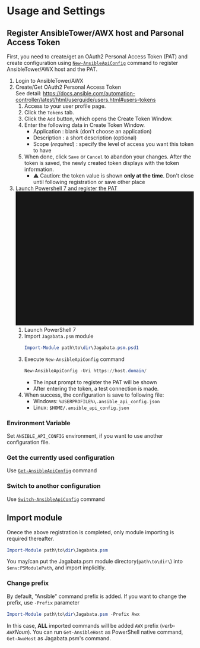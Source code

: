 # Usage and Settings

## Register AnsibleTower/AWX host and Parsonal Access Token

First, you need to create/get an OAuth2 Personal Access Token (PAT) and
create configuration using [`New-AnsibleApiConfig`](./cmdlets/New-AnsibleApiConfig.md) command to register AnsibleTower/AWX host and the PAT.


 1. Login to AnsibleTower/AWX
 2. Create/Get OAuth2 Personal Access Token  
    See detail: https://docs.ansible.com/automation-controller/latest/html/userguide/users.html#users-tokens
    1. Access to your user profile page.
    2. Click the `Tokens` tab.
    3. Click the `Add` button, which opens the Create Token Window.
    4. Enter the following data in Create Token Window.
        - Application        : blank (don't choose an application)
        - Description        : a short description (optional)
        - Scope (*required*) : specify the level of access you want this token to have
    5. When done, click `Save` or `Cancel` to abandon your changes.
       After the token is saved, the newly created token displays with the token information.
       - ⚠️ Caution: the token value is shown **only at the time**. Don't close until following registration or save other place
 3. Launch Powershell 7 and register the PAT  
    ![demo](../demo/demo_0_CreateConfig.gif)
    1. Launch PowerShell 7
    2. Import `Jagabata.psm` module
       ```powershell
       Import-Module path\to\dir\Jagabata.psm.psd1
       ```
    3. Execute `New-AnsibleApiConfig` command
       ```powershell
       New-AnsibleApiConfig -Uri https://host.domain/
       ```
       - The input prompt to register the PAT will be shown
       - After entering the token, a test connection is made.
    4. When success, the configuration is save to following file:
        - Windows: `%USERPROFILE%\.ansible_api_config.json`
        - Linux: `$HOME/.ansible_api_config.json`


### Environment Variable

Set `ANSIBLE_API_CONFIG` environment, if you want to use another configuration file.

### Get the currently used configuration

Use [`Get-AnsibleApiConfig`](./cmdlets/Get-AnsibleApiConfig.md) command

### Switch to anothor configuration

Use [`Switch-AnsibleApiConfig`](./cmdlets/Switch-AnsibleApiConfig.md) command


## Import module

Onece the above registration is completed, only module importing is required thereafter.

```powershell
Import-Module path\to\dir\Jagabata.psm
```

You may/can put the Jagabata.psm module directory(`path\to\dir\`) into `$env:PSModulePath`,
and import implicitly.

### Change prefix

By default, "Ansible" command prefix is added.
If you want to change the prefix, use `-Prefix` parameter

```powershell
Import-Module path\to\dir\Jagabata.psm -Prefix Awx
```
In this case, **ALL** imported commands will be added `AWX` prefix (_verb-`AWX`Noun_).
You can run `Get-AnsibleHost` as PowerShell native command, `Get-AwxHost` as Jagabata.psm's command.
